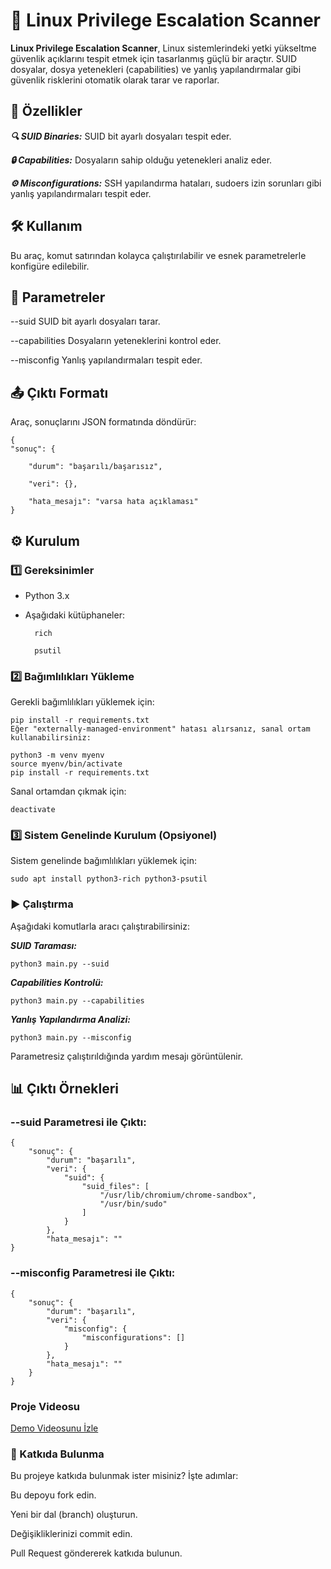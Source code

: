 # 🚀 Linux Privilege Escalation Scanner
**Linux Privilege Escalation Scanner**, Linux sistemlerindeki yetki yükseltme güvenlik açıklarını tespit etmek için tasarlanmış güçlü bir araçtır. SUID dosyalar, dosya yetenekleri (capabilities) ve yanlış yapılandırmalar gibi güvenlik risklerini otomatik olarak tarar ve raporlar.  

## 🌟 Özellikler
***🔍 SUID Binaries:*** SUID bit ayarlı dosyaları tespit eder.  

***🔒 Capabilities:*** Dosyaların sahip olduğu yetenekleri analiz eder.  

***⚙️ Misconfigurations:*** SSH yapılandırma hataları, sudoers izin sorunları gibi yanlış yapılandırmaları tespit eder.

## 🛠️ Kullanım
Bu araç, komut satırından kolayca çalıştırılabilir ve esnek parametrelerle konfigüre edilebilir.

## 🎯 Parametreler  


--suid	SUID bit ayarlı dosyaları tarar.  

--capabilities	Dosyaların yeteneklerini kontrol eder.  

--misconfig	Yanlış yapılandırmaları tespit eder.  

## 📤 Çıktı Formatı
Araç, sonuçlarını JSON formatında döndürür:


    {
    "sonuç": {  

        "durum": "başarılı/başarısız",  

        "veri": {},  

        "hata_mesajı": "varsa hata açıklaması"
    }  

## ⚙️ Kurulum
### 1️⃣ Gereksinimler
- Python 3.x  

- Aşağıdaki kütüphaneler:  

        rich  

        psutil  
  


### 2️⃣ Bağımlılıkları Yükleme
Gerekli bağımlılıkları yüklemek için:

    
    pip install -r requirements.txt
    Eğer "externally-managed-environment" hatası alırsanız, sanal ortam kullanabilirsiniz:
    
    python3 -m venv myenv
    source myenv/bin/activate
    pip install -r requirements.txt  
    
Sanal ortamdan çıkmak için:

    deactivate  

### 3️⃣ Sistem Genelinde Kurulum (Opsiyonel)
Sistem genelinde bağımlılıkları yüklemek için:

    sudo apt install python3-rich python3-psutil  

### ▶️ Çalıştırma
Aşağıdaki komutlarla aracı çalıştırabilirsiniz:

***SUID Taraması:***


    python3 main.py --suid  

***Capabilities Kontrolü:***

    python3 main.py --capabilities  

***Yanlış Yapılandırma Analizi:***

    python3 main.py --misconfig  

Parametresiz çalıştırıldığında yardım mesajı görüntülenir.  

## 📊 Çıktı Örnekleri
### --suid Parametresi ile Çıktı:

    {
        "sonuç": {
            "durum": "başarılı",
            "veri": {
                "suid": {
                    "suid_files": [
                        "/usr/lib/chromium/chrome-sandbox",
                        "/usr/bin/sudo"
                    ]
                }
            },
            "hata_mesajı": ""
    }

### --misconfig Parametresi ile Çıktı:  

    {
        "sonuç": {
            "durum": "başarılı",
            "veri": {
                "misconfig": {
                    "misconfigurations": []
                }
            },
            "hata_mesajı": ""
        }
    }

### Proje Videosu

[Demo Videosunu İzle](https://github.com/h4ck3dbyt0g1/Linux_Privilege_Escalation_Scanner/releases/tag/release-01)


    
### 🤝 Katkıda Bulunma
Bu projeye katkıda bulunmak ister misiniz? İşte adımlar:

Bu depoyu fork edin.  

Yeni bir dal (branch) oluşturun.  

Değişikliklerinizi commit edin.  

Pull Request göndererek katkıda bulunun.

